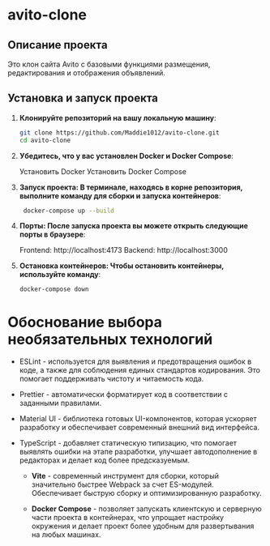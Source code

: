# avito-clone

## Описание проекта

Это клон сайта Avito с базовыми функциями размещения, редактирования и отображения объявлений.

## Установка и запуск проекта

1. **Клонируйте репозиторий на вашу локальную машину**:

   ```bash
   git clone https://github.com/Maddie1012/avito-clone.git
   cd avito-clone

2. **Убедитесь, что у вас установлен Docker и Docker Compose**:

    Установить Docker
    Установить Docker Compose

3. **Запуск проекта: В терминале, находясь в корне репозитория, выполните команду для сборки и запуска         контейнеров**:

   ```bash
    docker-compose up --build

4. **Порты: После запуска проекта вы можете открыть следующие порты в браузере**:

    Frontend: http://localhost:4173
    Backend: http://localhost:3000

5. **Остановка контейнеров: Чтобы остановить контейнеры, используйте команду**:

    ```bash
    docker-compose down


# Обоснование выбора необязательных технологий

- ESLint - используется для выявления и предотвращения ошибок в коде, а также для соблюдения единых стандартов кодирования. Это помогает поддерживать чистоту и читаемость кода.

- Prettier - автоматически форматирует код в соответствии с заданными правилами. 

- Material UI - библиотека готовых UI-компонентов, которая ускоряет разработку и обеспечивает современный внешний вид интерфейса.

- TypeScript - добавляет статическую типизацию, что помогает выявлять ошибки на этапе разработки, улучшает автодополнение в редакторах и делает код более предсказуемым.

    - **Vite** - cовременный инструмент для сборки, который значительно быстрее Webpack за счет ES-модулей. Обеспечивает быструю сборку и оптимизированную разработку.

    - **Docker Compose** - позволяет запускать клиентскую и серверную части проекта в контейнерах, что упрощает настройку окружения и делает проект более удобным для развертывания на любых машинах.

